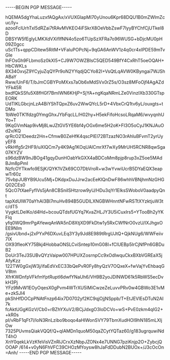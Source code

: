 -----BEGIN PGP MESSAGE-----

hQEMA5dgYhaLuzxfAQgAx/xVUXGlapMI70yUnou6Kpr68DQU1B0mZWlmZcuc/Iy+
azooFclUrhTxl5dRZai7tRAvMVKEO4iFSkrX8OeVbbZswF7lyyBYChfCjUTkel8D
DBSYW5fEglyLMKXdVXifIfNN4o5zo6TUpSzXFRa7o96WUSG+bDjcMU0pH09Z0gcc
uSc1Ts+qppCDitew5RitM+VFaluPOPcNj+9qGA6AnWV1z4q0cr4xIPDE59mTvGIe
lhFOsGh9FLbmoSz0kXl5+CJ9W7OWZBIsC5QED549BfY4CxRhT5oeOQAH+HbCWKLs
8X34OxvjZ9YCyjuZqQYPr9oN2YYqdjQCYo82I+VsQtLqAVW0KByngai7WJShABaY
Rww/UnF6/T/bJmCGBYPoMXxs7aOb6xMdSVx0rZ5s/O3sz8MFoOjf4AgAZdYFk45R
bxdfQkSSfu5X8fHGf7BmIWN6KHjP+SjYA+ngKqaNRmLZe0VinzIXb330GTspEORK
UdTlKLGbcjnLzA4BiYShTQpxZ6uv2WwQYcL5rD+4VbxCrQ1tv6yL/ouxgts+tDMo
1bWe0TK1fdzg0YmgGhxJYbFqcLL/H02hy+H5ekFifoHcsoLRqaM6/wvyqnhUYo+T
9KqGVmNap9ivMj8LwJZtGV5YE6bf4yOGx6me5H2oK+FI3O5oCyJ1KNJAuOd2v/KQ
qrRcO21Deedz2Hn+CfmwB0ZeHfK4qscPIEl72BTzazNO3rAhluBFvmT2yrUyyEF8
vRkHfg5r2HF9/uXIQCm7y4K9Ag1KOqUAlCmrXf7wXy9MrUH5RCNR8qwSga07KYZV
s96dzBW9nJBOg41gqyDunHOabYkGXX4aBDCoMm8pjp8rup3xZ5oe5MAdBJm8pPmI
NzfcOYTkwfo9ESjK/QYK1VZk69CO7DbVroR+w3wYvwiUcrB5DYaEQX3eapwTr60z
75vbpJUBYB9Ucu5Mj+DKdpxDuJJrw2acEeKlQnDwF86whhVBNjhmNzGHGQ02CEs0
5QcO7tXaeFyfIVs5jAn8CBSniISHtzrow9yU/HDu3qYr1ElksSWoboV0aadpyQnt
tapXdUlW70aYhAI3BI7muHv894B5GUDILXNGBWHnntNFwRSTtXYzktjuW3tc/dT5
VygktLDelKo/d4Hd+bcouQTdsfUGYq7KvaZHLJY3U5iCuxlrs5+YTooBh2yYKFlq
yfq0WQ9mrPgAYewqAnWA5nD8XtjXD9FkDtw1y5RxCWfNrO0vzU/lXJhgxOEE9NIm
/gsivUbnd+j2xPYxP6DXuvLEq3Y3y9Jd8E989tRrgUJtQ+QjkNUg6/WWFeiiv7IX
OX93fleoKY75Bkj4HobbaONSLCviSntep10mG08I+fClUEBp5IrCjNfPn6GBDuB2
DoUr3TeJ3SUBvQYzVaipw007HPUXZosrnpCc9xOdIwquCkxBXbVGREaX5jAfyKzz
122TW0gGxjW3j/ifaEdVxEC33bQePvR0Fy8hyQzV7OQxeX+fwVajYvEhbaqGV8tm
XfrKWDnfpVFkfmYptRuptI6dwfYNaUh6/VH9B2yoJDINWD61k5RbWS5ecDvkH3Pj
YFz9MvW1EOyOqesX0gPvm4WTrXU5IMiCwzeZeLuvvPRv0w4GBWo3E1vMe+zkSJl4
pkShHfDOCpPNAtFnzp64ix7D0702yf2KC9qjOjjNSppb/T+EtJEVlEsDTuN2AI7k
fcAktUGgKGzV/Cb0+rBZhYXuV2/BCjJdxgO3loDCVo+wS+PvE0zkm4qIG2++kR0s
pI/vRbF1qFt7l/loN3RnLzibo9boqo4aHlWonSVY79TbmXudHOI9hN185mLXljOw
7325PUvmsQiakVQQf/Q+qIAMDn1quoM50qaZCytYQTaz60/g183ugrquwiNdT4hO
XnY0qekLkVzKfeVisVZnRlJCrxXzNbpJZONx4e7UNNG7pziKnjp2O+ZybcjQOOAP
/614+v0yN6FhVFC39CHOzMYoysw8hJaFdDDubN2BUOx+/J3cOcOn
=Anh/
-----END PGP MESSAGE-----
